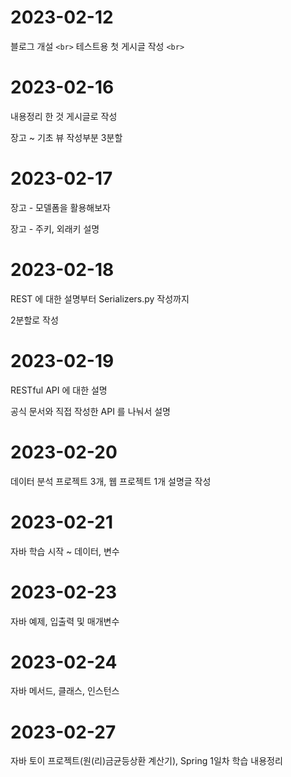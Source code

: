 # 2023-02-12

블로그 개설 `<br>`
테스트용 첫 게시글 작성 `<br>`

# 2023-02-16

내용정리 한 것 게시글로 작성

장고 ~ 기초 뷰 작성부분 3분할

# 2023-02-17

장고 - 모델폼을 활용해보자

장고 - 주키, 외래키 설명

# 2023-02-18

REST 에 대한 설명부터 Serializers.py 작성까지

2분할로 작성

# 2023-02-19

RESTful API 에 대한 설명

공식 문서와 직접 작성한 API 를 나눠서 설명

# 2023-02-20

데이터 분석 프로젝트 3개, 웹 프로젝트 1개 설명글 작성

# 2023-02-21

자바 학습 시작 ~ 데이터, 변수

# 2023-02-23

자바 예제, 입출력 및 매개변수

# 2023-02-24

자바 메서드, 클래스, 인스턴스

# 2023-02-27

자바 토이 프로젝트(원(리)금균등상환 계산기), Spring 1일차 학습 내용정리
